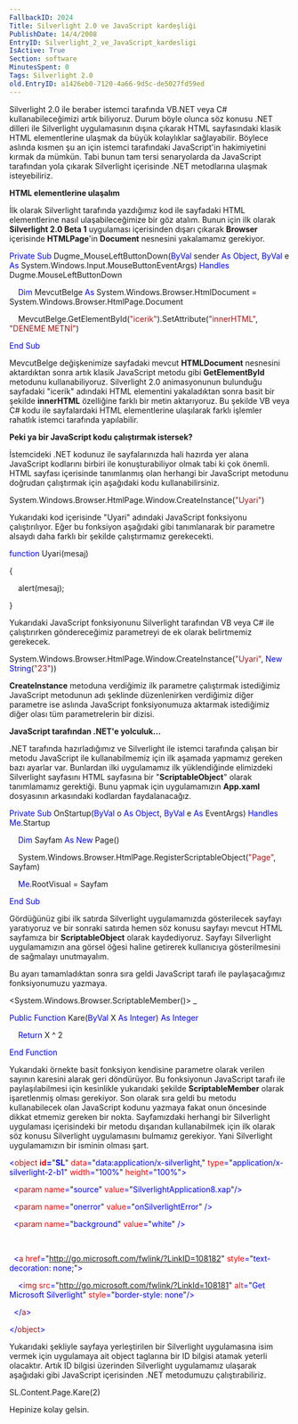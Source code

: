 ```yaml
---
FallbackID: 2024
Title: Silverlight 2.0 ve JavaScript kardeşliği
PublishDate: 14/4/2008
EntryID: Silverlight_2_ve_JavaScript_kardesligi
IsActive: True
Section: software
MinutesSpent: 0
Tags: Silverlight 2.0
old.EntryID: a1426eb0-7120-4a66-9d5c-de5027fd59ed
---
```

Silverlight 2.0 ile beraber istemci tarafında VB.NET veya C\#
kullanabileceğimizi artık biliyoruz. Durum böyle olunca söz konusu .NET
dilleri ile Silverlight uygulamasının dışına çıkarak HTML sayfasındaki
klasik HTML elementlerine ulaşmak da büyük kolaylıklar sağlayabilir.
Böylece aslında kısmen şu an için istemci tarafındaki JavaScript'in
hakimiyetini kırmak da mümkün. Tabi bunun tam tersi senaryolarda da
JavaScript tarafından yola çıkarak Silverlight içerisinde .NET
metodlarına ulaşmak isteyebiliriz.

**HTML elementlerine ulaşalım**

İlk olarak Silverlight tarafında yazdığımız kod ile sayfadaki HTML
elementlerine nasıl ulaşabileceğimize bir göz atalım. Bunun için ilk
olarak **Silverlight 2.0 Beta 1** uygulaması içerisinden dışarı çıkarak
**Browser** içerisinde **HTMLPage**'in **Document** nesnesini
yakalamamız gerekiyor.

<span style="color: blue;">Private</span> <span
style="color: blue;">Sub</span> Dugme\_MouseLeftButtonDown(<span
style="color: blue;">ByVal</span> sender <span
style="color: blue;">As</span> <span style="color: blue;">Object</span>,
<span style="color: blue;">ByVal</span> e <span
style="color: blue;">As</span>
System.Windows.Input.MouseButtonEventArgs) <span
style="color: blue;">Handles</span> Dugme.MouseLeftButtonDown

    <span style="color: blue;">Dim</span> MevcutBelge <span
style="color: blue;">As</span> System.Windows.Browser.HtmlDocument =
System.Windows.Browser.HtmlPage.Document

    MevcutBelge.GetElementById(<span
style="color: #a31515;">"icerik"</span>).SetAttribute(<span
style="color: #a31515;">"innerHTML"</span>, <span
style="color: #a31515;">"DENEME METNİ"</span>)

<span style="color: blue;">End</span> <span
style="color: blue;">Sub</span>

MevcutBelge değişkenimize sayfadaki mevcut **HTMLDocument** nesnesini
aktardıktan sonra artık klasik JavaScript metodu gibi **GetElementById**
metodunu kullanabiliyoruz. Silverlight 2.0 animasyonunun bulunduğu
sayfadaki "icerik" adındaki HTML elementini yakaladıktan sonra basit bir
şekilde **innerHTML** özelliğine farklı bir metin aktarıyoruz. Bu
şekilde VB veya C\# kodu ile sayfalardaki HTML elementlerine ulaşılarak
farklı işlemler rahatlık istemci tarafında yapılabilir.

**Peki ya bir JavaScript kodu çalıştırmak istersek?**

İstemcideki .NET kodunuz ile sayfalarınızda hali hazırda yer alana
JavaScript kodlarını birbiri ile konuşturabiliyor olmak tabi ki çok
önemli. HTML sayfası içerisinde tanımlanmış olan herhangi bir JavaScript
metodunu doğrudan çalıştırmak için aşağıdaki kodu kullanabilirsiniz.

System.Windows.Browser.HtmlPage.Window.CreateInstance(<span
style="color: #a31515;">"Uyari"</span>)

Yukarıdaki kod içerisinde "Uyari" adındaki JavaScript fonksiyonu
çalıştırılıyor. Eğer bu fonksiyon aşağıdaki gibi tanımlanarak bir
parametre alsaydı daha farklı bir şekilde çalıştırmamız gerekecekti.

<span style="color: blue;">function</span> Uyari(mesaj)

{

    alert(mesaj);

}

Yukarıdaki JavaScript fonksiyonunu Silverlight tarafından VB veya C\#
ile çalıştırırken göndereceğimiz parametreyi de ek olarak belirtmemiz
gerekecek.

System.Windows.Browser.HtmlPage.Window.CreateInstance(<span
style="color: #a31515;">"Uyari"</span>, <span
style="color: blue;">New</span> <span
style="color: blue;">String</span>(<span
style="color: #a31515;">"23"</span>))

**CreateInstance** metoduna verdiğimiz ilk parametre çalıştırmak
istediğimiz JavaScript metodunun adı şeklinde düzenlenirken verdiğimiz
diğer parametre ise aslında JavaScript fonksiyonumuza aktarmak
istediğimiz diğer olası tüm parametrelerin bir dizisi.

**JavaScript tarafından .NET'e yolculuk...**

.NET tarafında hazırladığımız ve Silverlight ile istemci tarafında
çalışan bir metodu JavaScript ile kullanabilmemiz için ilk aşamada
yapmamız gereken bazı ayarlar var. Bunlardan ilki uygulamamız ilk
yüklendiğinde elimizdeki Silverlight sayfasını HTML sayfasına bir
"**ScriptableObject**" olarak tanımlamamız gerektiği. Bunu yapmak için
uygulamamızın **App.xaml** dosyasının arkasındaki kodlardan
faydalanacağız.

<span style="color: blue;">Private</span> <span
style="color: blue;">Sub</span> OnStartup(<span
style="color: blue;">ByVal</span> o <span style="color: blue;">As</span>
<span style="color: blue;">Object</span>, <span
style="color: blue;">ByVal</span> e <span style="color: blue;">As</span>
EventArgs) <span style="color: blue;">Handles</span> <span
style="color: blue;">Me</span>.Startup

    <span style="color: blue;">Dim</span> Sayfam <span
style="color: blue;">As</span> <span style="color: blue;">New</span>
Page()

    System.Windows.Browser.HtmlPage.RegisterScriptableObject(<span
style="color: #a31515;">"Page"</span>, Sayfam)

    <span style="color: blue;">Me</span>.RootVisual = Sayfam

<span style="color: blue;">End</span> <span
style="color: blue;">Sub</span>

Gördüğünüz gibi ilk satırda Silverlight uygulamamızda gösterilecek
sayfayı yaratıyoruz ve bir sonraki satırda hemen söz konusu sayfayı
mevcut HTML sayfamıza bir **ScriptableObject** olarak kaydediyoruz.
Sayfayı Silverlight uygulamamızın ana görsel öğesi haline getirerek
kullanıcıya gösterilmesini de sağmalayı unutmayalım.

Bu ayarı tamamladıktan sonra sıra geldi JavaScript tarafı ile
paylaşacağımız fonksiyonumuzu yazmaya.

\<System.Windows.Browser.ScriptableMember()\> \_

<span style="color: blue;">Public</span> <span
style="color: blue;">Function</span> Kare(<span
style="color: blue;">ByVal</span> X <span style="color: blue;">As</span>
<span style="color: blue;">Integer</span>) <span
style="color: blue;">As</span> <span style="color: blue;">Integer</span>

    <span style="color: blue;">Return</span> X \^ 2

<span style="color: blue;">End</span> <span
style="color: blue;">Function</span>

Yukarıdaki örnekte basit fonksiyon kendisine parametre olarak verilen
sayının karesini alarak geri döndürüyor. Bu fonksiyonun JavaScript
tarafı ile paylaşılabilmesi için kesinlikle yukarıdaki şekilde
**ScriptableMember** olarak işaretlenmiş olması gerekiyor. Son olarak
sıra geldi bu metodu kullanabilecek olan JavaScript kodunu yazmaya fakat
onun öncesinde dikkat etmemiz gereken bir nokta. Sayfamızdaki herhangi
bir Silverlight uygulaması içerisindeki bir metodu dışarıdan
kullanabilmek için ilk olarak söz konusu Silverlight uygulamasını
bulmamız gerekiyor. Yani Silverlight uygulamamızın bir isminin olması
şart.

<span style="color: blue;">\<</span><span
style="color: #a31515;">object</span><span style="color: blue;">
</span><span style="color: red;">**id**</span><span
style="color: blue;">**=**</span>"<span
style="color: blue;">**SL**</span>"<span style="color: blue;">
</span><span style="color: red;">data</span><span
style="color: blue;">=</span>"<span
style="color: blue;">data:application/x-silverlight,</span>"<span
style="color: blue;"> </span><span style="color: red;">type</span><span
style="color: blue;">=</span>"<span
style="color: blue;">application/x-silverlight-2-b1</span>"<span
style="color: blue;"> </span><span style="color: red;">width</span><span
style="color: blue;">=</span>"<span
style="color: blue;">100%</span>"<span style="color: blue;">
</span><span style="color: red;">height</span><span
style="color: blue;">=</span>"<span
style="color: blue;">100%</span>"<span style="color: blue;">\></span>

<span style="color: blue;">  \<</span><span
style="color: #a31515;">param</span><span style="color: blue;">
</span><span style="color: red;">name</span><span
style="color: blue;">=</span>"<span
style="color: blue;">source</span>"<span style="color: blue;">
</span><span style="color: red;">value</span><span
style="color: blue;">=</span>"<span
style="color: blue;">SilverlightApplication8.xap</span>"<span
style="color: blue;">/\></span>

<span style="color: blue;">  \<</span><span
style="color: #a31515;">param</span><span style="color: blue;">
</span><span style="color: red;">name</span><span
style="color: blue;">=</span>"<span
style="color: blue;">onerror</span>"<span style="color: blue;">
</span><span style="color: red;">value</span><span
style="color: blue;">=</span>"<span
style="color: blue;">onSilverlightError</span>"<span
style="color: blue;"> /\></span>

<span style="color: blue;">  \<</span><span
style="color: #a31515;">param</span><span style="color: blue;">
</span><span style="color: red;">name</span><span
style="color: blue;">=</span>"<span
style="color: blue;">background</span>"<span style="color: blue;">
</span><span style="color: red;">value</span><span
style="color: blue;">=</span>"<span
style="color: blue;">white</span>"<span style="color: blue;"> /\></span>

 

<span style="color: blue;">  \<</span><span
style="color: #a31515;">a</span><span style="color: blue;"> </span><span
style="color: red;">href</span><span style="color: blue;">=</span>"<span
style="color: blue;">http://go.microsoft.com/fwlink/?LinkID=108182</span>"<span
style="color: blue;"> </span><span style="color: red;">style</span><span
style="color: blue;">=</span>"<span
style="color: blue;">text-decoration: none;</span>"<span
style="color: blue;">\></span>

<span style="color: blue;">    \<</span><span
style="color: #a31515;">img</span><span style="color: blue;">
</span><span style="color: red;">src</span><span
style="color: blue;">=</span>"<span
style="color: blue;">http://go.microsoft.com/fwlink/?LinkId=108181</span>"<span
style="color: blue;"> </span><span style="color: red;">alt</span><span
style="color: blue;">=</span>"<span style="color: blue;">Get Microsoft
Silverlight</span>"<span style="color: blue;"> </span><span
style="color: red;">style</span><span
style="color: blue;">=</span>"<span style="color: blue;">border-style:
none</span>"<span style="color: blue;">/\></span>

<span style="color: blue;">  \</</span><span
style="color: #a31515;">a</span><span style="color: blue;">\></span>

<span style="color: blue;">\</</span><span
style="color: #a31515;">object</span><span
style="color: blue;">\></span>

Yukarıdaki şekliyle sayfaya yerleştirilen bir Silverlight uygulamasına
isim vermek için uygulamaya ait object taglarına bir ID bilgisi atamak
yeterli olacaktır. Artık ID bilgisi üzerinden Silverlight uygulamamız
ulaşarak aşağıdaki gibi JavaScript içerisinden .NET metodumuzu
çalıştırabiliriz.

SL.Content.Page.Kare(2)

Hepinize kolay gelsin.


